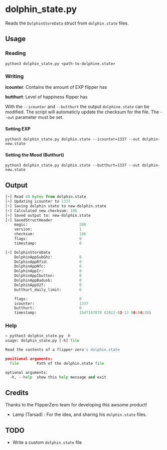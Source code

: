 # dolphin_state.py

Reads the `DolphinStoreData` struct from `dolphin.state` files. 

## Usage


### Reading 

`python3 dolphin_state.py <path-to-dolphine.state>`

### Writing 

**icounter**: Contains the amount of EXP flipper has

**butthurt**: Level of happiness flipper has

With the `--icounter` and `--butthurt` the output `dolphine.state` can be modified. The script will automaticly update the checksum for the file. The `--out` parameter must be set. 

#### Setting EXP
`python3 dolphin_state.py dolphin.state --icounter=1337 --out dolphin-new.state`

#### Setting the Mood (Butthurt)
`python3 dolphin_state.py dolphin.state --butthurt=1337 --out dolphin-new.state`


## Output

```python 
[+] Read 40 bytes from dolphin.state
[+] Updating icounter to 1337
[+] Saving dolphin state to new-dolphin.state
[+] Calculated new checksum: 186
[+] Saved output to: new-dolphin.state
[+] SavedStructHeader
    magic:                       208
    version:                     1
    checksum:                    186
    flags:                       0
    timestamp:                   0

[+] DolphinStoreData
    DolphinAppSubGhz:            0
    DolphinAppRfid:              0
    DolphinAppNfc:               6
    DolphinAppIr:                0
    DolphinAppIbutton:           0
    DolphinAppBadusb:            0
    DolphinAppU2f:               0
    butthurt_daily_limit:        6

    flags:                       0
    icounter:                    1337
    butthurt:                    0
    timestamp:                   1647147878 (2022-03-13 06:04:38)
``` 


### Help

```python
> python3 dolphin_state.py -h 
usage: dolphin_state.py [-h] file

Read the contents of a flipper-zero's dolphin.state

positional arguments:
  file        Path of the dolphin.state file

optional arguments:
  -h, --help  show this help message and exit
``` 

## Credits
Thanks to the FlipperZero team for developing this awsome product! 

- Lamp (Tarsad) : For the idea, and sharing his `dolphin.state` files. 

## TODO
- Write a custom `dolphin.state` file
